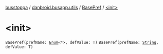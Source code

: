 [busstoppa](../../index.md) / [danbroid.busapp.utils](../index.md) / [BasePref](index.md) / [&lt;init&gt;](./-init-.md)

# &lt;init&gt;

`BasePref(prefName: `[`Enum`](https://kotlinlang.org/api/latest/jvm/stdlib/kotlin/-enum/index.html)`<*>, defValue: T)`
`BasePref(prefName: `[`String`](https://kotlinlang.org/api/latest/jvm/stdlib/kotlin/-string/index.html)`, defValue: T)`